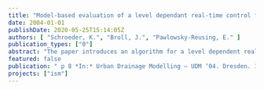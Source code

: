 ```yaml
---
title: "Model-based evaluation of a level dependant real-time control for sewage pump stations"
date: 2004-01-01
publishDate: 2020-05-25T15:14:05Z
authors: [ "Schroeder, K.", "Broll, J.", "Pawlowsky-Reusing, E." ]
publication_types: ["0"]
abstract: "The paper introduces an algorithm for a level dependent real-time control of sewage pump stations and states results from its evaluation based on a spectrum of simulations for three different catchments of the Berlin drainage system. The objective of the control function is to smooth the delivery of the pumps towards the wastewater treatment plant during storm weather events by throttling the flow and implicitly activating inline retention capacities of the sewer networks. The article comprises the definition and functioning of the control concept as well as operational constraints and boundary conditions and the derivation of optimal control parameters. The simulation-based evaluation of the concept shows that it is possible to manage available inline storage volume by applying the control function. However, only if an adequate retention volume of around 50.0 m³/ha Aimp or more is available a significant improvement of the flow characteristic towards the wwtp is possible."
featured: false
publication: " p 8 *In:* Urban Drainage Modelling – UDM ‘04. Dresden. 15. - 17.9.2004"
projects: ["ism"]
---
```


